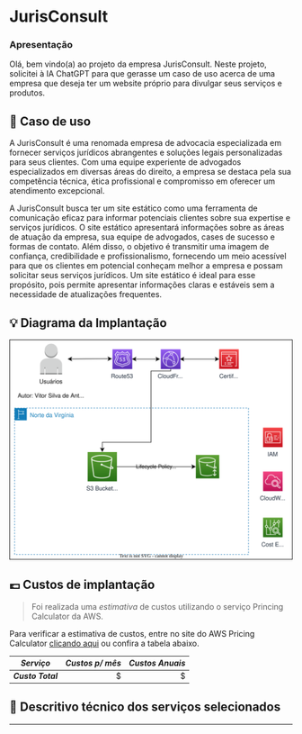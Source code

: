 # JurisConsult

### Apresentação
Olá, bem vindo(a) ao projeto da empresa JurisConsult. Neste projeto, solicitei à IA ChatGPT para que gerasse um caso de uso acerca de uma empresa que deseja ter um website próprio para divulgar seus serviços e produtos.

## 📃 Caso de uso
A JurisConsult é uma renomada empresa de advocacia especializada em fornecer serviços jurídicos abrangentes e soluções legais personalizadas para seus clientes. Com uma equipe experiente de advogados especializados em diversas áreas do direito, a empresa se destaca pela sua competência técnica, ética profissional e compromisso em oferecer um atendimento excepcional.

A JurisConsult busca ter um site estático como uma ferramenta de comunicação eficaz para informar potenciais clientes sobre sua expertise e serviços jurídicos. O site estático apresentará informações sobre as áreas de atuação da empresa, sua equipe de advogados, cases de sucesso e formas de contato. Além disso, o objetivo é transmitir uma imagem de confiança, credibilidade e profissionalismo, fornecendo um meio acessível para que os clientes em potencial conheçam melhor a empresa e possam solicitar seus serviços jurídicos. Um site estático é ideal para esse propósito, pois permite apresentar informações claras e estáveis sem a necessidade de atualizações frequentes.

## 💡 Diagrama da Implantação
![](https://github.com/vitor-antoni/aws-building-architectures/blob/main/JurisConsult/JurisConsult%20Diagrama.svg)

## 💷 Custos de implantação
> Foi realizada uma *estimativa* de custos utilizando o serviço Princing Calculator da AWS.

Para verificar a estimativa de custos, entre no site do AWS Pricing Calculator [clicando aqui](JurisConsult) ou confira a tabela abaixo.

|  ***Serviço***  | ***Custos p/ mês***  | ***Custos Anuais*** |
|:---------------:|---------------------:|--------------------:|
|***Custo Total***|$            |$          |

## 💼 Descritivo técnico dos serviços selecionados

***



